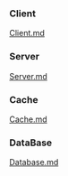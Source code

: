 ### Client

[Client.md](https://github.com/JaeWookLim/Report_1/blob/master/Client.md)


### Server

[Server.md](https://github.com/JaeWookLim/Report_1/blob/master/Server.md)


### Cache

[Cache.md](https://github.com/JaeWookLim/Report_1/blob/master/Cache.md)


### DataBase

[Database.md](https://github.com/JaeWookLim/Report_1/blob/master/Database.md)

